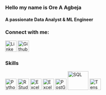 ### Hello my name is Ore A Agbeja

#### A passionate Data Analyst & ML Engineer


### Connect with me:

<p align="left">
<a href="https://www.linkedin.com/in/ayooluwa-o-agbeja-710ba71a8/" target="_blank" rel="noreferrer"><img src="https://user-images.githubusercontent.com/72551684/197346350-8a072f4b-c86d-49f3-8015-9b9018d5d751.png" width="36" height="36" alt="Linkedin" /></a>
<a href="https://github.com/" target="_blank" rel="noreferrer"><img src="https://user-images.githubusercontent.com/72551684/197353893-a27374b3-d374-4624-ba37-7e788f1361dd.svg" width="36" height="36" alt="Github" /></a>


  
<br/>


### Skills


<p align="left">
<a href="https://www.python.org/" target="_blank" rel="noreferrer"><img src="https://raw.githubusercontent.com/danielcranney/readme-generator/main/public/icons/skills/python-colored.svg" width="36" height="36" alt="Python" /></a>
<a href="https://www.rstudio.com/" target="_blank" rel="noreferrer"><img src="https://user-images.githubusercontent.com/72551684/197352834-ce9c32f4-df65-453d-83a6-c239715ad18b.svg" width="36" height="36" alt="R Studio" /></a>
<a href="https://www.microsoft.com/en-us/microsoft-365/excel" target="_blank" rel="noreferrer"><img src="https://user-images.githubusercontent.com/72551684/197353266-95baf37c-f57d-4467-a9de-5203b4a4e985.svg" width="36" height="36" alt="Excel" /></a>
<a href="https://powerbi.microsoft.com/en-au/" target="_blank" rel="noreferrer"><img src="https://user-images.githubusercontent.com/72551684/197353399-5f16c11b-4a01-41dd-81c4-4e75a1b79334.svg" width="36" height="36" alt="Excel" /></a>
<a href="https://www.postgresql.org/" target="_blank" rel="noreferrer"><img src="https://user-images.githubusercontent.com/72551684/197356597-71e05b69-1793-421b-8893-bf53b4b9e1e2.svg" width="36" height="36" alt="PostGreSQL" /></a>
<a href="https://www.tutorialspoint.com/sql/sql-overview.htm" target="_blank" rel="noreferrer"><img src="https://user-images.githubusercontent.com/72551684/197356704-4f1fab3b-e105-46f8-86c8-733e46cc5c8f.svg" width="66" height="60" alt="SQL" /></a>
<a href="https://www.tensorflow.org/?gclid=Cj0KCQjwqc6aBhC4ARIsAN06NmMGQ8hjEMnbSQTTNzUjoit8rpjn94rXKzBVIfwjITGqiec8d9jTgVYaApIQEALw_wcB/" target="_blank" rel="noreferrer"><img src="https://user-images.githubusercontent.com/72551684/197353497-4d6d7bda-f349-489d-a1fd-ca4d0f6ff9d2.svg" width="36" height="36" alt="Tensorflow" /></a>
